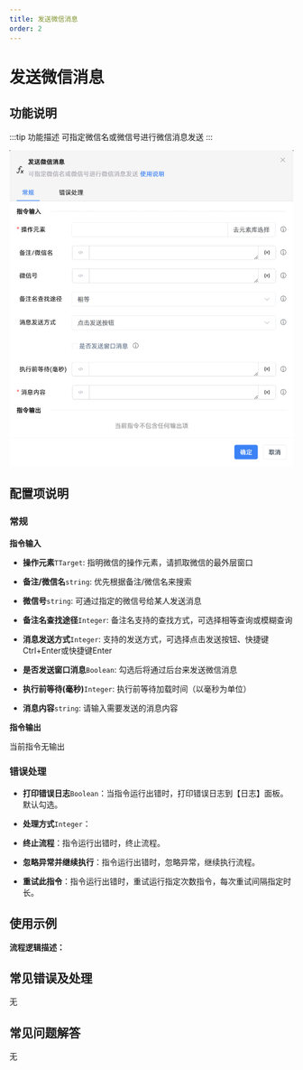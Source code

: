 ```yaml
---
title: 发送微信消息
order: 2
---
```


# 发送微信消息

## 功能说明

:::tip 功能描述
可指定微信名或微信号进行微信消息发送
:::

![发送微信消息](../../../assets/发送微信消息_command.png)

## 配置项说明

### 常规

**指令输入**

- **操作元素**`TTarget`: 指明微信的操作元素，请抓取微信的最外层窗口

- **备注/微信名**`string`: 优先根据备注/微信名来搜索

- **微信号**`string`: 可通过指定的微信号给某人发送消息

- **备注名查找途径**`Integer`: 备注名支持的查找方式，可选择相等查询或模糊查询

- **消息发送方式**`Integer`: 支持的发送方式，可选择点击发送按钮、快捷键Ctrl+Enter或快捷键Enter

- **是否发送窗口消息**`Boolean`: 勾选后将通过后台来发送微信消息

- **执行前等待(毫秒)**`Integer`: 执行前等待加载时间（以毫秒为单位）

- **消息内容**`string`: 请输入需要发送的消息内容


**指令输出**

当前指令无输出

### 错误处理

- **打印错误日志**`Boolean`：当指令运行出错时，打印错误日志到【日志】面板。默认勾选。

- **处理方式**`Integer`：

 - **终止流程**：指令运行出错时，终止流程。

 - **忽略异常并继续执行**：指令运行出错时，忽略异常，继续执行流程。

 - **重试此指令**：指令运行出错时，重试运行指定次数指令，每次重试间隔指定时长。

## 使用示例

**流程逻辑描述：** 

## 常见错误及处理

无

## 常见问题解答

无

